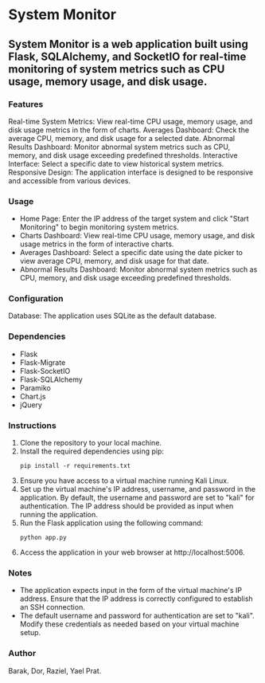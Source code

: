 # System Monitor
## System Monitor is a web application built using Flask, SQLAlchemy, and SocketIO for real-time monitoring of system metrics such as CPU usage, memory usage, and disk usage.

### Features
Real-time System Metrics: View real-time CPU usage, memory usage, and disk usage metrics in the form of charts.
Averages Dashboard: Check the average CPU, memory, and disk usage for a selected date.
Abnormal Results Dashboard: Monitor abnormal system metrics such as CPU, memory, and disk usage exceeding predefined thresholds.
Interactive Interface: Select a specific date to view historical system metrics.
Responsive Design: The application interface is designed to be responsive and accessible from various devices.


### Usage
- Home Page: Enter the IP address of the target system and click "Start Monitoring" to begin monitoring system metrics.
- Charts Dashboard: View real-time CPU usage, memory usage, and disk usage metrics in the form of interactive charts.
- Averages Dashboard: Select a specific date using the date picker to view average CPU, memory, and disk usage for that date.
- Abnormal Results Dashboard: Monitor abnormal system metrics such as CPU, memory, and disk usage exceeding predefined thresholds.

### Configuration
Database: The application uses SQLite as the default database. 

### Dependencies
- Flask
- Flask-Migrate
- Flask-SocketIO
- Flask-SQLAlchemy
- Paramiko
- Chart.js
- jQuery

### Instructions
1. Clone the repository to your local machine.
2. Install the required dependencies using pip:
    ```
    pip install -r requirements.txt
    ```
3. Ensure you have access to a virtual machine running Kali Linux.
4. Set up the virtual machine's IP address, username, and password in the application. By default, the username and password are set to "kali" for authentication. The IP address should be provided as input when running the application.
5. Run the Flask application using the following command:
    ```
    python app.py
    ```
6. Access the application in your web browser at http://localhost:5006.

### Notes
- The application expects input in the form of the virtual machine's IP address. Ensure that the IP address is correctly configured to establish an SSH connection.
- The default username and password for authentication are set to "kali". Modify these credentials as needed based on your virtual machine setup.


### Author
Barak, Dor, Raziel, Yael Prat.